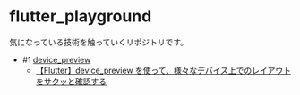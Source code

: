 # flutter_playground

気になっている技術を触っていくリポジトリです。

- #1 [device_preview](https://pub.dev/packages/device_preview)
  - [【Flutter】device_preview を使って、様々なデバイス上でのレイアウトをサクッと確認する](https://zenn.dev/mamushi/articles/flutter_device_preview)